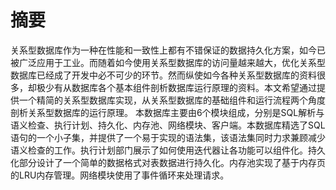 # 摘要
关系型数据库作为一种在性能和一致性上都有不错保证的数据持久化方案，如今已被广泛应用于工业。而随着如今使用关系型数据库的访问量越来越大，优化关系型数据库已经成了开发中必不可少的环节。然而纵使如今各种关系型数据库的资料很多，却极少有从数据库各个基本组件剖析数据库运行原理的资料。本文希望通过提供一个精简的关系型数据库实现，从关系型数据库的基础组件和运行流程两个角度剖析关系型数据库的运行原理。
本数据库主要由6个模块组成，分别是SQL解析与语义检查、执行计划、持久化、内存池、网络模块、客户端。本数据库精选了SQL语句的一个小子集，并提供了一个易于实现的语法集，该语法集同时力求兼顾减少语义检查的工作。执行计划部门展示了如何使用迭代器让各功能可以组件化。持久化部分设计了一个简单的数据格式对表数据进行持久化。内存池实现了基于内存页的LRU内存管理。网络模块使用了事件循环来处理请求。
